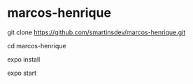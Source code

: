# marcos-henrique

git clone https://github.com/smartinsdev/marcos-henrique.git

cd marcos-henrique

expo install

expo start
